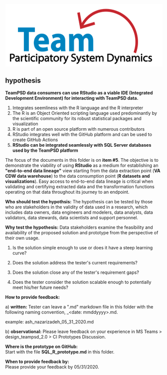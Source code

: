 <img src = "https://github.com/lzim/teampsd/blob/teampsd_style/teampsd_logo/team_psd_logo_sm.png"
     height = "200" width = "600"> 

## hypothesis

**TeamPSD data consumers can use RStudio as a viable IDE (Integrated Development Environment) for interacting with TeamPSD data.**

 1. Integrates seemliness with the R language and the R interpreter
 2.  The R is an Object Oriented scripting language used predominantly by the scientific community for its robust statistical packages and visualization
 3. R is part of an open source platform with numerous contributors
 4. RStudio integrates well with the GitHub platform and can be used to create GitHub Actions
 5. **RStudio can be integrated seamlessly with SQL Server databases used by the TeamPSD platform**

The focus of the documents in this folder is on **item #5**. The objective is to demonstrate the viability of using **RStudio** as a medium for establishing an **"end-to-end data lineage"** view starting from the data extraction point (**VA CDW data warehouse**) to the data consumption point (**R datasets and visualizations**). Easy access to end-to-end data lineage is critical when validating and certifying extracted data and the transformation functions operating on that data throughout its journey to an endpoint. 

**Who should test the hypothsis:**
The hypothesis can be tested by those who are stakeholders in the validity of data used in a research, which includes data owners, data engineers and modelers, data analysts, data validators, data stewards, data scientists and  support personnel.     

**Why test the hypothesis:**
Data stakeholders examine the feasibility and availability of the proposed solution and prototype from the perspective of their own usage. 

 1. Is the solution simple enough to use or does it have a steep
    learning curve?
    
 2. Does the solution address the tester's current
    requirements?  
    
 3. Does the solution close any of the tester's requirement
    gaps?  
    
 4. Does the tester consider the solution scalable enough to
    potentially meet his/her future needs?

**How to provide feedback:**  

a) **written:**
Tester can leave a ".md" markdown file in this folder with the following naming convention, <user first_mid_last name>_<date: mmddyyyy>.md. 

example: ash_nazarizadeh_05_31_2020.md  
 
b) **observational:**
Please leave feedback on your experience in MS Teams > design_teampsd_2.0 > CI Prototypes Discussion. 
 
**Where is the prototype on GitHub:**  
Start with the file **SQL_R_prototype.md** in this folder.

**When to provide feedback by:**   
Please provide your feedback by 05/31/2020.
